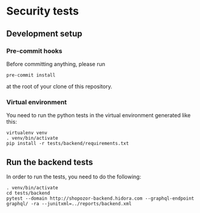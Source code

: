 # Security tests

## Development setup

### Pre-commit hooks

Before committing anything, please run
```
pre-commit install
```
at the root of your clone of this repository.

### Virtual environment

You need to run the python tests in the virtual environment generated like this:
```
virtualenv venv
. venv/bin/activate
pip install -r tests/backend/requirements.txt
```

## Run the backend tests

In order to run the tests, you need to do the following:
```
. venv/bin/activate
cd tests/backend
pytest --domain http://shopozor-backend.hidora.com --graphql-endpoint graphql/ -ra --junitxml=../reports/backend.xml
```
